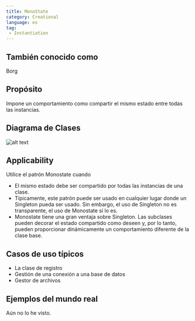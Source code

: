 ```yaml
---
title: MonoState
category: Creational
language: es
tag:
 - Instantiation
---
```


## También conocido como

Borg

## Propósito

Impone un comportamiento como compartir el mismo estado entre todas las instancias.

## Diagrama de Clases

![alt text](./etc/monostate.png "MonoState")

## Applicability

Utilice el patrón Monostate cuando

* El mismo estado debe ser compartido por todas las instancias de una clase.
* Típicamente, este patrón puede ser usado en cualquier lugar donde un Singleton pueda ser usado. Sin embargo, el uso de
  Singleton no es transparente, el uso de Monostate sí lo es.
* Monostate tiene una gran ventaja sobre Singleton. Las subclases pueden decorar el estado compartido como deseen y, por
  lo tanto, pueden proporcionar dinámicamente un comportamiento diferente de la clase base.

## Casos de uso típicos

* La clase de registro
* Gestión de una conexión a una base de datos
* Gestor de archivos

## Ejemplos del mundo real

Aún no lo he visto.
